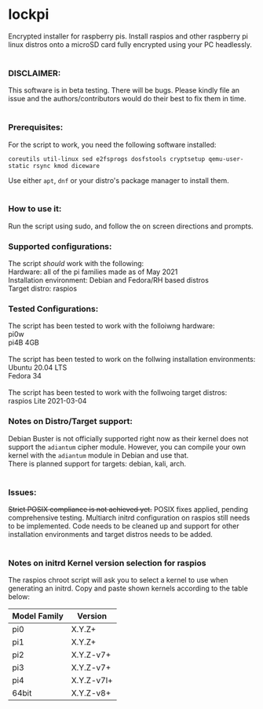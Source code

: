# lockpi
Encrypted installer for raspberry pis. Install raspios and other raspberry pi linux distros onto a microSD card fully encrypted using your PC headlessly.<br/><br/>

### DISCLAIMER:
This software is in beta testing. There will be bugs. Please kindly file an issue and the authors/contributors would do their best to fix them in time.<br/><br/>

### Prerequisites:
For the script to work, you need the following software installed:<br/>
```
coreutils util-linux sed e2fsprogs dosfstools cryptsetup qemu-user-static rsync kmod diceware
```
Use either `apt`, `dnf` or your distro's package manager to install them. <br/><br/>

### How to use it:
Run the script using sudo, and follow the on screen directions and prompts.

### Supported configurations:
The script *should* work with the following:<br/>
Hardware: all of the pi families made as of May 2021<br/>
Installation environment: Debian and Fedora/RH based distros<br/>
Target distro: raspios<br/>


### Tested Configurations:
The script has been tested to work with the folloiwng hardware:<br/>
pi0w<br/>
pi4B 4GB<br/>
<br/>
The script has been tested to work on the follwing installation environments:<br/>
Ubuntu 20.04 LTS<br/>
Fedora 34<br/>
<br/>
The script has been tested to work with the follwoing target distros:<br/>
raspios Lite 2021-03-04<br/>



### Notes on Distro/Target support:
Debian Buster is not officially supported right now as their kernel does not support the `adiantum` cipher module. However, you can compile your own kernel with the `adiantum` module in Debian and use that. <br/>
There is planned support for targets: debian, kali, arch.<br/><br/>

### Issues:
~~Strict POSIX compliance is not achieved yet.~~ POSIX fixes applied, pending comprehensive testing. Multiarch initrd configuration on raspios still needs to be implemented. Code needs to be cleaned up and support for other installation environments and target distros needs to be added. <br/><br/>

### Notes on initrd Kernel version selection for raspios
The raspios chroot script will ask you to select a kernel to use when generating an initrd. Copy and paste shown kernels according to the table below:<br/>

|Model Family|Version|
---|---
|pi0|X.Y.Z+|
|pi1|X.Y.Z+|
|pi2|X.Y.Z-v7+|
|pi3|X.Y.Z-v7+|
|pi4|X.Y.Z-v7l+|
|64bit|X.Y.Z-v8+|
